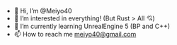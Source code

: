 - 👋 Hi, I’m @Meiyo40
- 👀 I’m interested in everything! (But Rust > All 💘)
- 🌱 I’m currently learning UnrealEngine 5 (BP and C++)
- 📫 How to reach me meiyo40@gmail.com

<!---
Meiyo40/Meiyo40 is a ✨ special ✨ repository because its `README.md` (this file) appears on your GitHub profile.
You can click the Preview link to take a look at your changes.
--->
